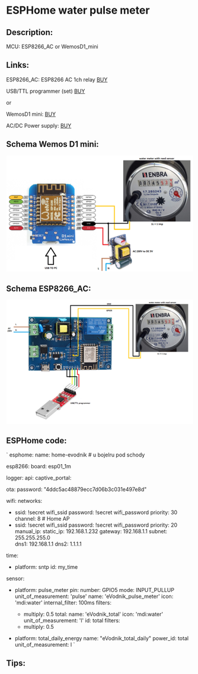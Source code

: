 # ESPHome water pulse meter

## Description:
MCU: ESP8266_AC or WemosD1_mini

## Links:

ESP8266_AC: 
ESP8266 AC 1ch relay [BUY](https://www.aliexpress.com/item/1005001631140958.html?dp=61e453ee0fa2025c4ba43400&cn=ah&aff_fcid=bc98419ec5b0425abf957a328f7c1556-1645572122033-04627-_AnTGXs&tt=CPS_NORMAL&aff_fsk=_AnTGXs&aff_platform=portals-)

USB/TTL programmer (set) [BUY](https://www.aliexpress.com/item/4000120687489.html?spm=a2g0o.productlist.0.0.1c584f39Jcl6io&algo_pvid=9b1a0e4e-551b-4ba6-af72-74ef9ac96b87&aem_p4p_detail=2022022216244713238668511815050004685000&algo_exp_id=9b1a0e4e-551b-4ba6-)

or 

WemosD1 mini: [BUY](https://www.aliexpress.com/item/1005003430551175.html?spm=a2g0o.productlist.0.0.2b6649f2d9lNvP&algo_pvid=999515b6-0dda-4fce-94ff-490172a0ba2c&aem_p4p_detail=2022022216235813155484689130080004686856&algo_exp_id=)

AC/DC Power supply: [BUY](https://www.aliexpress.com/item/1005001432291885.html?dp=61e453ee0fa2025c4ba43400&cn=ah&aff_fcid=e91f783db22b487fac9475b898675279-1645575787579-00803-_d6jWDbY&aff_fsk=_d6jWDbY&aff_platform=link-c-)

## Schema Wemos D1 mini:

![Wemos D1 mini](https://github.com/peca2345/ESPHome-water-pulse-meter/blob/main/WemosD1mini_schema.png)

## Schema ESP8266_AC:
![ESP8266 AC](https://github.com/peca2345/ESPHome-water-pulse-meter/blob/main/ESP8266_AC_schema.png)


## ESPHome code:
`
esphome:
  name: home-evodnik # u bojelru pod schody
  
esp8266:
  board: esp01_1m
  
logger:
api:
captive_portal:

ota:
  password: "4ddc5ac48879ecc7d06b3c031e497e8d"

wifi:
  networks:
  - ssid: !secret wifi_ssid
    password: !secret wifi_password
    priority: 30
    channel: 8 # Home AP
  - ssid: !secret wifi_ssid
    password: !secret wifi_password
    priority: 20 
  manual_ip:
    static_ip: 192.168.1.232
    gateway: 192.168.1.1
    subnet: 255.255.255.0  
    dns1: 192.168.1.1
    dns2: 1.1.1.1


time:
  - platform: sntp
    id: my_time

sensor:
  - platform: pulse_meter
    pin:
      number: GPIO5
      mode: INPUT_PULLUP
    unit_of_measurement: 'pulse'
    name: 'eVodnik_pulse_meter'
    icon: 'mdi:water'
    internal_filter: 100ms
    filters:
      - multiply: 0.5
    total:
      name: 'eVodnik_total'
      icon: 'mdi:water'
      unit_of_measurement: 'l'
      id: total
      filters:
      - multiply: 0.5

  - platform: total_daily_energy
    name: "eVodnik_total_daily"
    power_id: total  
    unit_of_measurement: l
`


## Tips:
